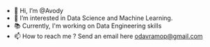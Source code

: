 - 👋 Hi, I’m @Avody
- 👀 I’m interested in Data Science and Machine Learning.
- 📚 Currently, I'm working on Data Engineering skills
- 📫 How to reach me ? Send an email here odavramop@gmail.com

<!---
Avody/Avody is a ✨ special ✨ repository because its `README.md` (this file) appears on your GitHub profile.
You can click the Preview link to take a look at your changes.
--->
